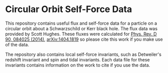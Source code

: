 # Circular Orbit Self-Force Data

This repository contains useful flux and self-force data for a particle on a circular orbit about a Schwarzschild or Kerr black hole. The flux data was provided by Scott Hughes. These fluxes were calculated for [Phys. Rev. D 90, 084025 (2014)](https://journals.aps.org/prd/abstract/10.1103/PhysRevD.90.084025), [arXiv:1404.1819](https://arxiv.org/abs/1404.1819) so please cite this work if you make use of the data.

The repository also contains local self-force invariants, such as Detweiler's redshift invariant and spin and tidal invariants. Each data file for these invariants contains information on the work to cite if you use the data.